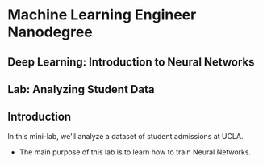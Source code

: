 # Machine Learning Engineer Nanodegree
## Deep Learning: Introduction to Neural Networks
## Lab: Analyzing Student Data

## Introduction
In this mini-lab, we'll analyze a dataset of student admissions at UCLA.

- The main purpose of this lab is to learn how to train Neural Networks.
